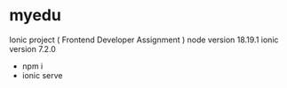 # myedu
Ionic project ( Frontend Developer Assignment )
node version 18.19.1
ionic version 7.2.0

<!-- how to setup project -->
- npm i
- ionic serve